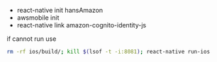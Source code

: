 - react-native init hansAmazon
- awsmobile init
- react-native link amazon-cognito-identity-js

if cannot run use
```bash
rm -rf ios/build/; kill $(lsof -t -i:8081); react-native run-ios
```
